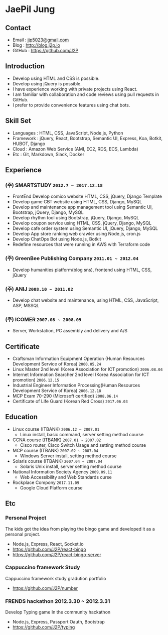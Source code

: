 # JaePil Jung

## Contact
 
* Email : jjp5023@gmail.com 
* Blog : http://blog.j2p.io 	
* GitHub : https://github.com/J2P

## Introduction

* Develop using HTML and CSS is possible.
* Develop using jQuery is possible.
* I have experience working with private projects using React.
* I am familiar with collaboration and code reviews using pull requests in GitHub.
* I prefer to provide convenience features using chat bots.

## Skill Set

* Languages : HTML, CSS, JavaScript, Node.js, Python
* Framework : jQuery, React, Bootstrap, Semantic UI, Express, Koa, Botkit, HUBOT, Django
* Cloud : Amazon Web Service (AMI, EC2, RDS, ECS, Lambda)
* Etc : Git, Markdown, Slack, Docker

##  Experience

### (주) SMARTSTUDY `2012.7 ~ 2017.12.18`
* FrontEnd Develop comico website HTML, CSS, jQuery, Django Template
* Develop game CBT website using HTML, CSS, Django, MySQL
* Develop and maintenance app management tool using Semantic UI, Bootstrap, jQuery, Django, MySQL
* Develop rhythm tool using Bootstrap, jQuery, Django, MySQL
* Develop coupon service using HTML, CSS, jQuery, Django, MySQL
* Develop cafe order system using Semantic UI, jQuery, Django, MySQL
* Develop App store ranking web crawler using Node.js, cron.js
* Develop ChatOps Bot using Node.js, Botkit
* Redefine resources that were running in AWS with Terraform code

### (주) GreenBee Publishing Company `2011.01 ~ 2012.04`
* Develop humanities platform(blog sns), frontend using HTML, CSS, jQuery

### (주) ANIJ `2008.10 ~ 2011.02`
* Develop chat website and maintenance, using HTML, CSS, JavaScript, ASP, MSSQL

### (주) ICOMER `2007.08 ~ 2008.09`
* Server, Workstation, PC assembly and delivery and A/S

## Certificate

* Craftsman Information Equipment Operation (Human Resources Development Service of Korea) `2000.05.24`
* Linux Master 2nd level (Korea Association for ICT promotion) `2006.08.04`
* Internet Information Searcher  2nd level (Korea Association for ICT promotion) `2006.12.15`
* Industrial Engineer Information Processing(Human Resources Development Service of Korea) `2006.12.18`
* MCP Exam 70-290 (Microsoft certified) `2008.06.14`
* Certificate of Life Guard (Korean Red Cross) `2017.06.03`

## Education

* Linux course (ITBANK) `2006.12 ~ 2007.01`
	* Linux install, basic command, server setting method course
* CCNA course (ITBANK) `2007.01 ~ 2007.02`
	* Cisco router, Cisco Switch Usage and setting method course
* MCP course (ITBANK) `2007.02 ~ 2007.04`
	* Windows Server install, setting method course
* Solaris course (ITBANK) `2007.04 ~ 2007.04`
	* Solaris Unix install, server setting method course
* National Information Society Agency `2009.09.11`
  * Web Accessibility and Web Standards curse
* Rockplace Compony `2017.11.09`
  * Google Cloud Platform course

## Etc

### Personal Project
The kids got the idea from playing the bingo game and developed it as a personal project.
* Node.js, Express, React, Socket.io
* https://github.com/J2P/react-bingo
* https://github.com/J2P/react-bingo-server

### Cappuccino framework Study
Cappuccino framework study gradution portfolio
* https://github.com/J2P/number

### FRENDS hackathon 2012.3.30 ~ 2012.3.31
Develop Typing game In the community hackathon
* Node.js, Express, Passport Oauth, Bootstrap
* https://github.com/J2P/typing